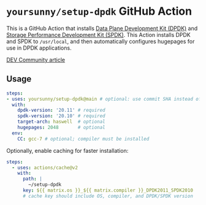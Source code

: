 # `yoursunny/setup-dpdk` GitHub Action

This is a GitHub Action that installs [Data Plane Development Kit (DPDK)](https://www.dpdk.org/) and [Storage Performance Development Kit (SPDK)](https://spdk.io/).
This Action installs DPDK and SPDK to `/usr/local`, and then automatically configures hugepages for use in DPDK applications.

[DEV Community article](https://dev.to/yoursunny/install-data-plane-development-kit-dpdk-and-build-ndn-dpdk-35o5)

## Usage

```yaml
steps:
- uses: yoursunny/setup-dpdk@main # optional: use commit SHA instead of 'main' to ensure stability
  with:
    dpdk-version: '20.11' # required
    spdk-version: '20.10' # required
    target-arch: haswell  # optional
    hugepages: 2048       # optional
  env:
    CC: gcc-7 # optional; compiler must be installed
```

Optionally, enable caching for faster installation:

```yaml
steps:
  - uses: actions/cache@v2
    with:
      path: |
        ~/setup-dpdk
      key: ${{ matrix.os }}_${{ matrix.compiler }}_DPDK2011_SPDK2010
      # cache key should include OS, compiler, and DPDK/SPDK version
```
